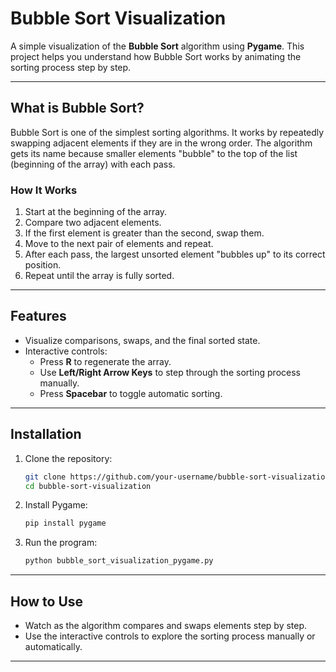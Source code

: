# **Bubble Sort Visualization**

A simple visualization of the **Bubble Sort** algorithm using **Pygame**. This project helps you understand how Bubble Sort works by animating the sorting process step by step.

---

## **What is Bubble Sort?**

Bubble Sort is one of the simplest sorting algorithms. It works by repeatedly swapping adjacent elements if they are in the wrong order. The algorithm gets its name because smaller elements "bubble" to the top of the list (beginning of the array) with each pass.

### **How It Works**
1. Start at the beginning of the array.
2. Compare two adjacent elements.
3. If the first element is greater than the second, swap them.
4. Move to the next pair of elements and repeat.
5. After each pass, the largest unsorted element "bubbles up" to its correct position.
6. Repeat until the array is fully sorted.

---

## **Features**
- Visualize comparisons, swaps, and the final sorted state.
- Interactive controls:
  - Press **R** to regenerate the array.
  - Use **Left/Right Arrow Keys** to step through the sorting process manually.
  - Press **Spacebar** to toggle automatic sorting.

---

## **Installation**

1. Clone the repository:
   ```bash
   git clone https://github.com/your-username/bubble-sort-visualization.git
   cd bubble-sort-visualization
   ```

2. Install Pygame:
   ```bash
   pip install pygame
   ```

3. Run the program:
   ```bash
   python bubble_sort_visualization_pygame.py
   ```

---

## **How to Use**
- Watch as the algorithm compares and swaps elements step by step.
- Use the interactive controls to explore the sorting process manually or automatically.

---